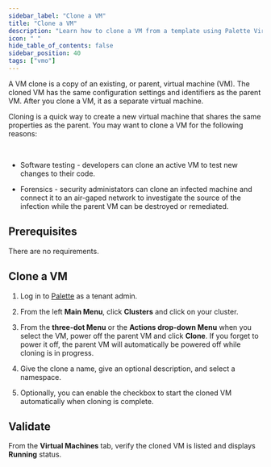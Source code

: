 ```yaml
---
sidebar_label: "Clone a VM"
title: "Clone a VM"
description: "Learn how to clone a VM from a template using Palette Virtual Machine Orchestrator."
icon: " "
hide_table_of_contents: false
sidebar_position: 40
tags: ["vmo"]
---
```




A VM clone is a copy of an existing, or parent, virtual machine (VM). The cloned VM has the same configuration settings and identifiers as the parent VM. After you clone a VM, it as a separate virtual machine.

Cloning is a quick way to create a new virtual machine that shares the same properties as the parent. You may want to clone a VM for the following reasons:

<br />

- Software testing - developers can clone an active VM to test new changes to their code. 


- Forensics - security administators can clone an infected machine and connect it to an air-gaped network to investigate the source of the infection while the parent VM can be destroyed or remediated.


## Prerequisites

There are no requirements.

## Clone a VM

1. Log in to [Palette](https://console.spectrocloud.com) as a tenant admin.


2. From the left **Main Menu**, click **Clusters** and click on your cluster. 


3. From the **three-dot Menu** or the **Actions drop-down Menu** when you select the VM, power off the parent VM and click **Clone**. If you forget to power it off, the parent VM will automatically be powered off while cloning is in progress.


4. Give the clone a name, give an optional description, and select a namespace.  


6. Optionally, you can enable the checkbox to start the cloned VM automatically when cloning is complete.


## Validate

From the **Virtual Machines** tab, verify the cloned VM is listed and displays **Running** status.  